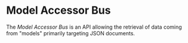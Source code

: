 # Model Accessor Bus

The _Model Accessor Bus_ is an API allowing the retrieval of data coming from "models" primarily targeting JSON documents.
